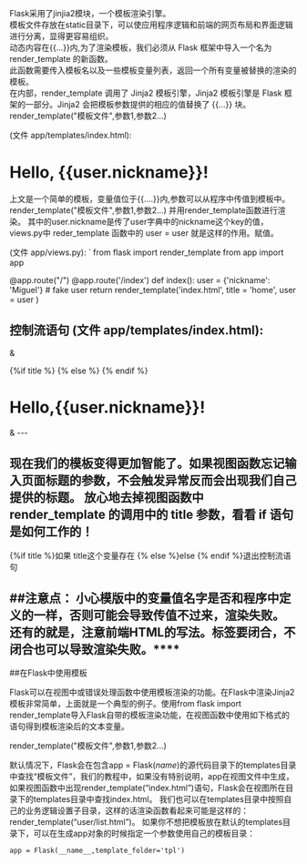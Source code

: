 Flask采用了jinjia2模块，一个模板渲染引擎。   
模板文件存放在static目录下，可以使应用程序逻辑和前端的网页布局和界面逻辑进行分离，显得更容易组织。  
动态内容在{{...}}内,为了渲染模板，我们必须从 Flask 框架中导入一个名为 render_template 的新函数。  
此函数需要传入模板名以及一些模板变量列表，返回一个所有变量被替换的渲染的模板。  
在内部，render_template 调用了 Jinja2 模板引擎，Jinja2 模板引擎是 Flask 框架的一部分。Jinja2 会把模板参数提供的相应的值替换了 {{...}} 块。  
render_template("模板文件",参数1,参数2...)

(文件 app/templates/index.html):
<html>
  <head>
    <title>{{title}} - microblog</title>
  </head>
  <body>
      <h1>Hello, {{user.nickname}}!</h1>
  </body>
</html>

上文是一个简单的模板，变量值位于{{....}}内,参数可以从程序中传值到模板中。
render_template("模板文件",参数1,参数2...)
并用render_template函数进行渲染。
其中的user.nickname是传了user字典中的nickname这个key的值，views.py中
reder_template 函数中的 user = user 就是这样的作用。赋值。

(文件 app/views.py):
`
from flask import render_template
from app import app


@app.route("/")
@app.route('/index')
def index():
    user = {'nickname': 'Miguel'}  # fake user
    return render_template('index.html',
                           title = 'home',
                           user = user
    )

控制流语句
(文件 app/templates/index.html):
---
&
<html>
<head>
    {%if title %}
    <title>{{title}} - microblog </title>
    {% else %}
    <title>Welcome to microblog </title>
    {% endif %}
</head>
<body>
<h1>Hello,{{user.nickname}}!</h1>
</body>
</html>&
---


现在我们的模板变得更加智能了。如果视图函数忘记输入页面标题的参数，不会触发异常反而会出现我们自己提供的标题。
放心地去掉视图函数中 render_template 的调用中的 title 参数，看看 if 语句是如何工作的！
---
{%if title %}如果 title这个变量存在
{% else %}else
{% endif %}退出控制流语句




##注意点：
小心模版中的变量值名字是否和程序中定义的一样，否则可能会导致传值不过来，渲染失败。
还有的就是，注意前端HTML的写法。标签要闭合，不闭合也可以导致渲染失败。****
---
##在Flask中使用模板

Flask可以在视图中或错误处理函数中使用模板渲染的功能。在Flask中渲染Jinja2模板非常简单，上面就是一个典型的例子。使用from flask import render_template导入Flask自带的模板渲染功能，在视图函数中使用如下格式的语句得到模板渲染后的文本变量。

render_template("模板文件",参数1,参数2...)

默认情况下，Flask会在包含app = Flask(_name_)的源代码目录下的templates目录中查找“模板文件”，我们的教程中，如果没有特别说明，app在视图文件中生成，如果视图函数中出现render_template(“index.html”)语句，Flask会在视图所在目录下的templates目录中查找index.html。
我们也可以在templates目录中按照自己的业务逻辑设置子目录，这样的话渲染函数看起来可能是这样的：render_template(“user/list.html”)。
如果你不想把模板放在默认的templates目录下，可以在生成app对象的时候指定一个参数使用自己的模板目录：

`app = Flask(__name__,template_folder='tpl')`